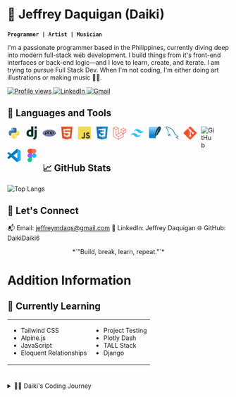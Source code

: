# 👋 Jeffrey Daquigan (Daiki)
**` Programmer | Artist | Musician `**

I'm a passionate programmer based in the Philippines, currently diving deep into modern full-stack web development. I build things from it's front-end interfaces or back-end logic—and I love to learn, create, and iterate. I am trying to pursue Full Stack Dev. When I'm not coding, I'm either doing art illustrations or making music 🎵🎨.

<p align="left"> <a href="https://github.com/DaikiDaiki6"> <img src="https://komarev.com/ghpvc/?username=DaikiDaiki6&style=for-the-badge&color=blue" alt="Profile views"/> </a> <a href="https://www.linkedin.com/in/jeffrey-daquigan/"> <img src="https://img.shields.io/badge/-LinkedIn-0077B5?style=for-the-badge&logo=linkedin&logoColor=white" alt="LinkedIn"/> </a> <a href="mailto:jeffreymdaqs@gmail.com"> <img src="https://img.shields.io/badge/-Email-D14836?style=for-the-badge&logo=gmail&logoColor=white" alt="Gmail"/> </a> </p>

<h2>🧰 Languages and Tools</h2>

<!-- Programming Languages -->
<img align="left" alt="Python" width="30px" src="https://raw.githubusercontent.com/devicons/devicon/v2.16.0/icons/python/python-original.svg" style="padding-right:10px;" />
<img align="left" alt="Django" width="30px" src="https://raw.githubusercontent.com/devicons/devicon/v2.16.0/icons/django/django-plain.svg" style="padding-right:10px;" />

<!-- Web Fundamentals -->
<img align="left" alt="PHP" width="30px" src="https://raw.githubusercontent.com/devicons/devicon/v2.16.0/icons/php/php-original.svg" style="padding-right:10px;" />
<img align="left" alt="HTML" width="30px" src="https://raw.githubusercontent.com/devicons/devicon/v2.16.0/icons/html5/html5-original.svg" style="padding-right:10px;" />
<img align="left" alt="JavaScript" width="30px" src="https://raw.githubusercontent.com/devicons/devicon/v2.16.0/icons/javascript/javascript-original.svg" style="padding-right:10px;" />
<img align="left" alt="CSS3" width="30px" src="https://raw.githubusercontent.com/devicons/devicon/v2.16.0/icons/css3/css3-original.svg" style="padding-right:10px;" />

<!-- Web Frameworks -->
<img align="left" alt="Laravel" width="30px" src="https://raw.githubusercontent.com/devicons/devicon/v2.16.0/icons/laravel/laravel-original.svg" style="padding-right:10px;" />
<img align="left" alt="Tailwind" width="30px" src="https://raw.githubusercontent.com/devicons/devicon/v2.16.0/icons/tailwindcss/tailwindcss-original.svg" style="padding-right:10px;" />

<!-- Databases -->
<img align="left" alt="SQLite" width="30px" src="https://raw.githubusercontent.com/devicons/devicon/v2.16.0/icons/sqlite/sqlite-original.svg" style="padding-right:10px;" />
<img align="left" alt="MySQL" width="30px" src="https://raw.githubusercontent.com/devicons/devicon/v2.16.0/icons/mysql/mysql-original.svg" style="padding-right:10px;" />

<!-- Tools -->
<img align="left" alt="Git" width="30px" src="https://raw.githubusercontent.com/devicons/devicon/v2.16.0/icons/git/git-original.svg" style="padding-right:10px;" />
<img align="left" alt="GitHub" width="30px" src="https://cdn.jsdelivr.net/npm/simple-icons@v3/icons/github.svg" style="padding-right:10px;" />
<img align="left" alt="VS Code" width="30px" src="https://raw.githubusercontent.com/devicons/devicon/v2.16.0/icons/vscode/vscode-original.svg" style="padding-right:10px;" />
<img align="left" alt="Figma" width="30px" src="https://raw.githubusercontent.com/devicons/devicon/v2.16.0/icons/figma/figma-original.svg" style="padding-right:10px;" />

<br /> <br /> <br />
<h2>📈 GitHub Stats</h2>

<div align="left"> <img src="https://github-readme-stats.vercel.app/api/top-langs/?username=DaikiDaiki6&layout=compact&theme=radical" alt="Top Langs" /> </div>


<h2>🔗 Let's Connect</h2>

📬 Email: jeffreymdaqs@gmail.com
💼 LinkedIn: Jeffrey Daquigan
🌐 GitHub: DaikiDaiki6

<div align="center">
  *`"Build, break, learn, repeat."`*
</div>

# Addition Information
<h2>🧠 Currently Learning</h2>
<table>
  <tr>
    <td valign="top">
      <ul>
        <li>Tailwind CSS</li>
        <li>Alpine.js</li>
        <li>JavaScript</li>
        <li>Eloquent Relationships</li>
      </ul>
    </td>
    <td valign="top">
      <ul>
        <li>Project Testing</li>
        <li>Plotly Dash</li>
        <li>TALL Stack</li>
        <li>Django</li>
      </ul>
    </td>
  </tr>
</table>

#
<details>
  <summary>👨‍💻 Daiki's Coding Journey</summary>
  
  ### About My Journey
  
  I started coding as a computer science student with the interest of becoming an developer in the tech industry. The university taught basic knowledge, from the fundamentals of programming to developing a working ERP system. I learned Python as my main programming language and developed the Pymon Compiler that is available through a GitHub repo. I helped as a support programmer in developing the Employee Portal. I trained as an MIS Intern to socialize and train how to work in the real workplace. And now I am learning with frameworks and web development, Laravel Tall Stack and a little Django, to boost my knowledge and confidence in my journey to the industry!
</details>


